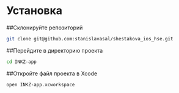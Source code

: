 # Установка

##Склонируйте репозиторий

```bash
git clone git@github.com:stanislavasal/shestakova_ios_hse.git 
```
##Перейдите в директорию проекта

```bash
cd INKZ-app
```

##Откройте файл проекта в Xcode

```bash
open INKZ-app.xcworkspace
```
